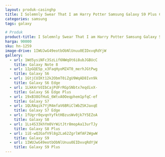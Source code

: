 ```yaml
---
layout: produk-casinghp
title: I Solemnly Swear That I am Harry Potter Samsung Galaxy S9 Plus Case
categories: samsung
tags: galaxy

# Produk
product-title: I Solemnly Swear That I am Harry Potter Samsung Galaxy S9 Plus Case
harga: 90000
sku: hn-1259
image-drive: 1IWUJwG49eotbObNlUnuu0EIDxvqRdYjW
gallery:
  - url: 1Wd5ysiNFc3SzLif6NWqOt6i8ubJGBUcC
    title: Galaxy Note 8
  - url: 1IpGQE5p_x3FaqHyoMZ4T0_merhJGtPwg
    title: Galaxy S6
  - url: 1GtjCUIKt12k2ObmT0iZgU9WqAD8Ivn9k
    title: Galaxy S6 Edge
  - url: 1LkK4rVdIbCajPdFrRGpSNbtx7eqdixX-
    title: Galaxy S6 Edge Plus
  - url: 19xB38GfHuG_6WtvA0Oeqphem1pfqC-ef
    title: Galaxy S7
  - url: 1QLRAqik7YjM4mfaV6BRiClWbZSKJaxqE
    title: Galaxy S7 Edge
  - url: 1fUgrr0qvqnYyfktHBzusWv0jk7Y5EZoA
    title: Galaxy S8
  - url: 1Ls4S33khYm0VrWitJtr8mopAa13urTJy
    title: Galaxy S8 Plus
  - url: 1iE-wQ2GafV9l8g2La62ZgrlWfAF2WgwW
    title: Galaxy S9
  - url: 1IWUJwG49eotbObNlUnuu0EIDxvqRdYjW
    title: Galaxy S9 Plus
---
```


